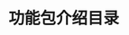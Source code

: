 # 功能包介绍目录

<!-- 

## model文件夹存放模型文件

1.树莓派底板

## move_base 功能包 ##

安装依赖:

创建功能包：

```
cd ~/jarvis_ws/src
ros2 pkg create --build-type ament_cmake move_base
```

节点名称：

话题名称：

节点功能：

## keyboard_control功能包

安装依赖

```
sudo apt install ros-humble-teleop-twist-keyboard
```

创建功能包：

```
cd ~/jarvis_ws/src
ros2 pkg create --build-type ament_cmake keyboard_control
```

节点名称：/keyboard_control_node

话题名称：/cmd_vel

节点功能：键盘控制小车行进（q停止w前进a左转s后退d右转）

消息格式：geometry_msgs/Twist

示例：

```
linear:
  x: 0.5
  y: 0.0
  z: 0.0
angular:
  x: 0.0
  y: 0.0
  z: 0.0
```

-->

